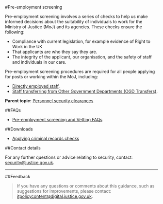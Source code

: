 #Pre-employment screening

Pre-employment screening involves a series of checks to help us make informed decisions about the suitability of individuals to work for the Ministry of Justice (MoJ) and its agencies. These checks ensure the following:

* Compliance with current legislation, for example evidence of Right to Work in the UK
* That applicants are who they say they are.
* The integrity of the applicant, our organisation, and the safety of staff and individuals in our care.

Pre-employment screening procedures are required for all people applying for posts or working within the MoJ, including:

* [Directly employed staff](/guidance/hr/recruitment/security-vetting/directly-employed-staff/).
* [Staff transferring from Other Government Departments (OGD Transfers)](/guidance/hr/recruitment/ogd-transfers-within-civil-service/).

**Parent topic:** [Personnel security clearances](https://security-guidance.service.justice.gov.uk/personnel-security-clearances/)

##FAQs

* [Pre-employment screening and Vetting FAQs](/documents/2018/01/pre-employment-screening-and-vetting-faqs.docx)

##Downloads

* [Applying criminal records checks](/documents/2018/03/applying-criminal-records.doc)

##Contact details

For any further questions or advice relating to security, contact: [security@justice.gov.uk](mailto:security@justice.gov.uk).

---

##Feedback

> If you have any questions or comments about this guidance, such as suggestions for improvements, please contact: [itpolicycontent@digital.justice.gov.uk](mailto:itpolicycontent@digital.justice.gov.uk).

